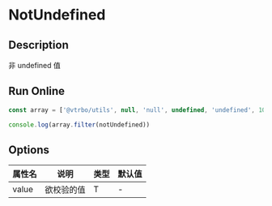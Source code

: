 # NotUndefined

## Description
非 undefined 值

## Run Online

<RunCode symbolize="not-undefined-G3NxI1tY" :language="ts" :dependency="`
function notUndefined<T>(value: T): value is Exclude<T, undefined> {
  return value !== undefined
}`">

```ts
const array = ['@vtrbo/utils', null, 'null', undefined, 'undefined', 100, true, { name: 'Victor Bo' }, () => 'string']

console.log(array.filter(notUndefined))
```

</RunCode>

## Options

<div class="utils-table">

| 属性名 | 说明 | 类型 | 默认值 |
| --- | --- | --- | --- |
| value | 欲校验的值 | T | - |

</div>